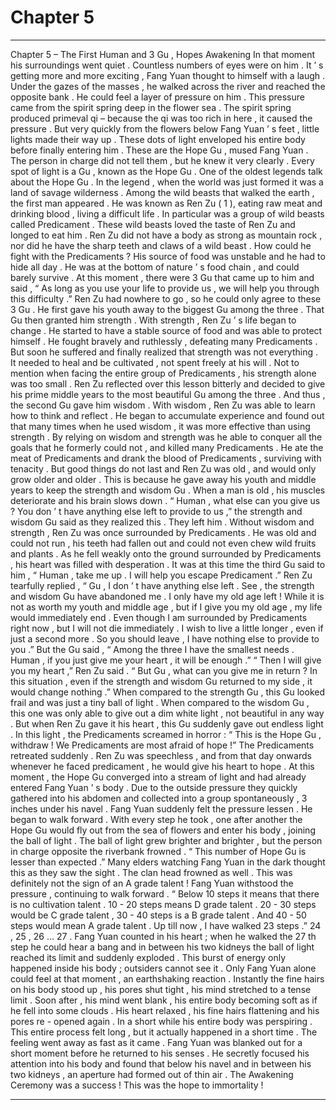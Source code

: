
# Chapter 5


---

Chapter 5 – The First Human and 3
Gu
, Hopes Awakening
In that moment his surroundings went quiet . Countless numbers of eyes were on him .
It ’ s getting more and more exciting ,
Fang Yuan thought to himself with a laugh . Under the gazes of the masses , he walked across the river and reached the opposite bank .
He could feel a layer of pressure on him . This pressure came from the spirit spring deep in the flower sea . The spirit spring produced primeval
qi
– because the
qi
was too rich in here , it caused the pressure .
But very quickly from the flowers below Fang Yuan ’ s feet , little lights made their way up . These dots of light enveloped his entire body before finally entering him .
These are the Hope
Gu
, mused Fang Yuan . The person in charge did not tell them , but he knew it very clearly . Every spot of light is a
Gu
, known as the Hope
Gu .
One of the oldest legends talk about the Hope
Gu
. In the legend , when the world was just formed it was a land of savage wilderness . Among the wild beasts that walked the earth , the first man appeared . He was known as Ren Zu ( 1 ), eating raw meat and drinking blood , living a difficult life .
In particular was a group of wild beasts called Predicament . These wild beasts loved the taste of Ren Zu and longed to eat him .
Ren Zu did not have a body as strong as mountain rock , nor did he have the sharp teeth and claws of a wild beast . How could he fight with the Predicaments ? His source of food was unstable and he had to hide all day . He was at the bottom of nature ’ s food chain , and could barely survive .
At this moment , there were 3
Gu
that came up to him and said , “ As long as you use your life to provide us , we will help you through this difficulty .” Ren Zu had nowhere to go , so he could only agree to these 3
Gu
.
He first gave his youth away to the biggest
Gu
among the three . That
Gu
then granted him strength .
With strength , Ren Zu ’ s life began to change . He started to have a stable source of food and was able to protect himself . He fought bravely and ruthlessly , defeating many Predicaments . But soon he suffered and finally realized that strength was not everything . It needed to heal and be cultivated , not spent freely at his will . Not to mention when facing the entire group of Predicaments , his strength alone was too small .
Ren Zu reflected over this lesson bitterly and decided to give his prime middle years to the most beautiful
Gu
among the three . And thus , the second
Gu
gave him wisdom .
With wisdom , Ren Zu was able to learn how to think and reflect . He began to accumulate experience and found out that many times when he used wisdom , it was more effective than using strength . By relying on wisdom and strength was he able to conquer all the goals that he formerly could not , and killed many Predicaments . He ate the meat of Predicaments and drank the blood of Predicaments , surviving with tenacity .
But good things do not last and Ren Zu was old , and would only grow older and older . This is because he gave away his youth and middle years to keep the strength and wisdom
Gu
. When a man is old , his muscles deteriorate and his brain slows down .
“ Human , what else can you give us ? You don ’ t have anything else left to provide to us ,” the strength and wisdom
Gu
said as they realized this . They left him .
Without wisdom and strength , Ren Zu was once surrounded by Predicaments . He was old and could not run , his teeth had fallen out and could not even chew wild fruits and plants .
As he fell weakly onto the ground surrounded by Predicaments , his heart was filled with desperation . It was at this time the third
Gu
said to him , “ Human , take me up . I will help you escape Predicament .”
Ren Zu tearfully replied , “
Gu ,
I don ’ t have anything else left . See , the strength and wisdom
Gu
have abandoned me . I only have my old age left ! While it is not as worth my youth and middle age , but if I give you my old age , my life would immediately end . Even though I am surrounded by Predicaments right now , but I will not die immediately . I wish to live a little longer , even if just a second more . So you should leave , I have nothing else to provide to you .”
But the
Gu
said , “ Among the three I have the smallest needs . Human , if you just give me your heart , it will be enough .”
“ Then I will give you my heart ,” Ren Zu said . “ But
Gu
, what can you give me in return ? In this situation , even if the strength and wisdom
Gu
returned to my side , it would change nothing .”
When compared to the strength
Gu
, this
Gu
looked frail and was just a tiny ball of light . When compared to the wisdom
Gu
, this one was only able to give out a dim white light , not beautiful in any way .
But when Ren Zu gave it his heart , this
Gu
suddenly gave out endless light . In this light , the Predicaments screamed in horror : “ This is the Hope
Gu
, withdraw ! We Predicaments are most afraid of hope !”
The Predicaments retreated suddenly . Ren Zu was speechless , and from that day onwards whenever he faced predicament , he would give his heart to hope .
At this moment , the Hope
Gu
converged into a stream of light and had already entered Fang Yuan ’ s body . Due to the outside pressure they quickly gathered into his abdomen and collected into a group spontaneously , 3 inches under his navel .
Fang Yuan suddenly felt the pressure lessen . He began to walk forward . With every step he took , one after another the Hope
Gu
would fly out from the sea of flowers and enter his body , joining the ball of light . The ball of light grew brighter and brighter , but the person in charge opposite the riverbank frowned .
“ This number of Hope
Gu
is lesser than expected .” Many elders watching Fang Yuan in the dark thought this as they saw the sight . The clan head frowned as well . This was definitely not the sign of an A grade talent !
Fang Yuan withstood the pressure , continuing to walk forward . “ Below 10 steps it means that there is no cultivation talent . 10 - 20 steps means D grade talent . 20 - 30 steps would be C grade talent , 30 - 40 steps is a B grade talent . And 40 - 50 steps would mean A grade talent . Up till now , I have walked 23 steps .”
24 , 25 , 26 … 27 .
Fang Yuan counted in his heart ; when he walked the 27
th
step he could hear a bang and in between his two kidneys the ball of light reached its limit and suddenly exploded .
This burst of energy only happened inside his body ; outsiders cannot see it . Only Fang Yuan alone could feel at that moment , an earthshaking reaction . Instantly the fine hairs on his body stood up , his pores shut tight , his mind stretched to a tense limit .
Soon after , his mind went blank , his entire body becoming soft as if he fell into some clouds . His heart relaxed , his fine hairs flattening and his pores re - opened again .
In a short while his entire body was perspiring .
This entire process felt long , but it actually happened in a short time . The feeling went away as fast as it came .
Fang Yuan was blanked out for a short moment before he returned to his senses . He secretly focused his attention into his body and found that below his navel and in between his two kidneys , an aperture had formed out of thin air .
The Awakening Ceremony was a success !
This was the hope to immortality !

---

